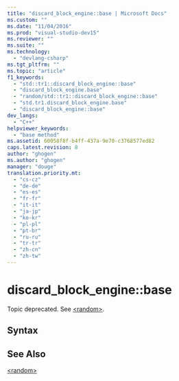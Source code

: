 ```yaml
---
title: "discard_block_engine::base | Microsoft Docs"
ms.custom: ""
ms.date: "11/04/2016"
ms.prod: "visual-studio-dev15"
ms.reviewer: ""
ms.suite: ""
ms.technology: 
  - "devlang-csharp"
ms.tgt_pltfrm: ""
ms.topic: "article"
f1_keywords: 
  - "std::tr1::discard_block_engine::base"
  - "discard_block_engine.base"
  - "random/std::tr1::discard_block_engine::base"
  - "std.tr1.discard_block_engine.base"
  - "discard_block_engine::base"
dev_langs: 
  - "C++"
helpviewer_keywords: 
  - "base method"
ms.assetid: 60058f8f-b4ff-437a-9e70-c3768577ed82
caps.latest.revision: 8
author: "ghogen"
ms.author: "ghogen"
manager: "douge"
translation.priority.mt: 
  - "cs-cz"
  - "de-de"
  - "es-es"
  - "fr-fr"
  - "it-it"
  - "ja-jp"
  - "ko-kr"
  - "pl-pl"
  - "pt-br"
  - "ru-ru"
  - "tr-tr"
  - "zh-cn"
  - "zh-tw"
---
```

# discard_block_engine::base
Topic deprecated. See [\<random>](../Topic/%3Crandom%3E.md).  
  
## Syntax  
  
## See Also  
 [\<random>](../Topic/%3Crandom%3E.md)